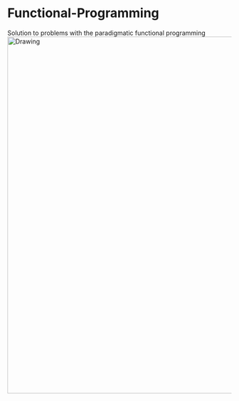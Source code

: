 # Functional-Programming
Solution to problems with the paradigmatic functional programming
<img src="https://ferestrepoca.github.io/paradigmas-de-programacion/progfun/tutoriales/Scala/imagenes/scala.png" alt="Drawing" style="width:800px;">
